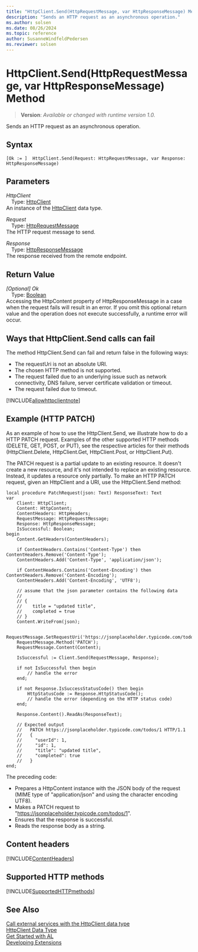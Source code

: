 ```yaml
---
title: "HttpClient.Send(HttpRequestMessage, var HttpResponseMessage) Method"
description: "Sends an HTTP request as an asynchronous operation."
ms.author: solsen
ms.date: 08/26/2024
ms.topic: reference
author: SusanneWindfeldPedersen
ms.reviewer: solsen
---
```

[//]: # (START>DO_NOT_EDIT)
[//]: # (IMPORTANT:Do not edit any of the content between here and the END>DO_NOT_EDIT.)
[//]: # (Any modifications should be made in the .xml files in the ModernDev repo.)
# HttpClient.Send(HttpRequestMessage, var HttpResponseMessage) Method
> **Version**: _Available or changed with runtime version 1.0._

Sends an HTTP request as an asynchronous operation.


## Syntax
```AL
[Ok := ]  HttpClient.Send(Request: HttpRequestMessage, var Response: HttpResponseMessage)
```
## Parameters
*HttpClient*  
&emsp;Type: [HttpClient](httpclient-data-type.md)  
An instance of the [HttpClient](httpclient-data-type.md) data type.  

*Request*  
&emsp;Type: [HttpRequestMessage](../httprequestmessage/httprequestmessage-data-type.md)  
The HTTP request message to send.  

*Response*  
&emsp;Type: [HttpResponseMessage](../httpresponsemessage/httpresponsemessage-data-type.md)  
The response received from the remote endpoint.  


## Return Value
*[Optional] Ok*  
&emsp;Type: [Boolean](../boolean/boolean-data-type.md)  
Accessing the HttpContent property of HttpResponseMessage in a case when the request fails will result in an error. If you omit this optional return value and the operation does not execute successfully, a runtime error will occur.  


[//]: # (IMPORTANT: END>DO_NOT_EDIT)

## Ways that HttpClient.Send calls can fail
The method HttpClient.Send can fail and return false in the following ways:

- The requestUri is not an absolute URI.
- The chosen HTTP method is not supported.
- The request failed due to an underlying issue such as network connectivity, DNS failure, server certificate validation or timeout.
- The request failed due to timeout.

[!INCLUDE[allowhttpclientnote](../../../includes/include-http-allowhttpclient-note.md)]


## Example (HTTP PATCH)
As an example of how to use the HttpClient.Send, we illustrate how to do a HTTP PATCH request. Examples of the other supported HTTP methods (DELETE, GET, POST, or PUT), see the respective articles for their methods (HttpClient.Delete, HttpClient.Get, HttpClient.Post, or HttpClient.Put).

The PATCH request is a partial update to an existing resource. It doesn't create a new resource, and it's not intended to replace an existing resource. Instead, it updates a resource only partially. To make an HTTP PATCH request, given an HttpClient and a URI, use the HttpClient.Send method:

```AL
local procedure PatchRequest(json: Text) ResponseText: Text
var
    Client: HttpClient;
    Content: HttpContent;
    ContentHeaders: HttpHeaders;
    RequestMessage: HttpRequestMessage;        
    Response: HttpResponseMessage;
    IsSuccessful: Boolean;
begin
    Content.GetHeaders(ContentHeaders);

    if ContentHeaders.Contains('Content-Type') then ContentHeaders.Remove('Content-Type');
    ContentHeaders.Add('Content-Type', 'application/json');

    if ContentHeaders.Contains('Content-Encoding') then ContentHeaders.Remove('Content-Encoding');
    ContentHeaders.Add('Content-Encoding', 'UTF8');

    // assume that the json parameter contains the following data
    //
    // {
    //    title = "updated title",
    //    completed = true
    // }
    Content.WriteFrom(json);

    RequestMessage.SetRequestUri('https://jsonplaceholder.typicode.com/todos/1');
    RequestMessage.Method('PATCH');
    RequestMessage.Content(Content);

    IsSuccessful := Client.Send(RequestMessage, Response);

    if not IsSuccessful then begin
        // handle the error
    end;

    if not Response.IsSuccessStatusCode() then begin
        HttpStatusCode := Response.HttpStatusCode();
        // handle the error (depending on the HTTP status code)
    end;

    Response.Content().ReadAs(ResponseText);

    // Expected output
    //   PATCH https://jsonplaceholder.typicode.com/todos/1 HTTP/1.1
    //   {
    //     "userId": 1,
    //     "id": 1,
    //     "title": "updated title",
    //     "completed": true
    //   }
end;
```

The preceding code:
- Prepares a HttpContent instance with the JSON body of the request (MIME type of "application/json" and using the character encoding UTF8).
- Makes a PATCH request to "https://jsonplaceholder.typicode.com/todos/1".
- Ensures that the response is successful.
- Reads the response body as a string.


## Content headers

[!INCLUDE[ContentHeaders](../../../includes/include-http-contentheaders.md )]

## Supported HTTP methods

[!INCLUDE[SupportedHTTPmethods](../../../includes/include-http-methods.md )]

## See Also
[Call external services with the HttpClient data type](../../devenv-httpclient.md)  
[HttpClient Data Type](httpclient-data-type.md)  
[Get Started with AL](../../devenv-get-started.md)  
[Developing Extensions](../../devenv-dev-overview.md)
